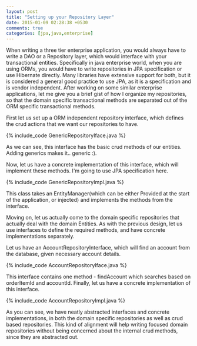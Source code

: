 ```yaml
---
layout: post
title: "Setting up your Repository Layer"
date: 2015-01-09 02:28:38 +0530
comments: true
categories: [jpa,java,enterprise]
---
```

When writing a three tier enterprise application, you would always have to write a DAO or a Repository layer, which would interface with your transactional entities. Specifically in java enterprise world, when you are using ORMs, you would have to write repositories in JPA specification or use Hibernate directly. Many libraries have extensive support for both, but it is considered a general good practice to use JPA, as it is a specification and is vendor independent. After working on some similar enterprise applications, let me give you a brief gist of how I organize my repositories, so that the domain specific transactional methods are separated out of the ORM specific transactional methods. 

<!--more-->

First let us set up a ORM independent repository interface, which defines the crud actions that we want our repositories to have.

{% include_code GenericRepositoryIface.java %}

As we can see, this interface has the basic crud methods of our entities. Adding generics makes it.. generic :). 

Now, let us have a concrete implementation of this interface, which will implement these methods. I'm going to use JPA specification here. 

{% include_code GenericRepositoryImpl.java %}

This class takes an EntityManager(which can be either Provided at the start of the application, or injected) and implements the methods from the interface. 

Moving on, let us actually come to the domain specific repositories that actually deal with the domain Entities. As with the previous design, let us use interfaces to define the required methods, and have concrete implementations separately.

Let us have an AccountRepositoryInterface, which will find an account from the database, given necessary account details.

{% include_code AccountRepositoryIface.java %}

This interface contains one method - findAccount which searches based on orderItemId and accountId. Finally, let us have a concrete implementation of 
this interface. 

{% include_code AccountRepositoryImpl.java %}

As you can see, we have neatly abstracted interfaces and concrete implementations, in both the domain specific repositories as well as crud based repositories. This kind of alignment will help writing focused domain repositories without being concerned about the internal crud methods, since they are abstracted out.















